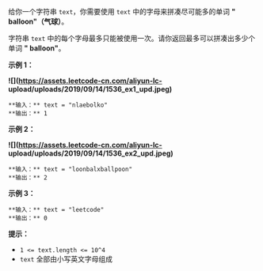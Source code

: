 给你一个字符串 `text`，你需要使用 `text` 中的字母来拼凑尽可能多的单词  **" balloon"（气球）**。

字符串 `text` 中的每个字母最多只能被使用一次。请你返回最多可以拼凑出多少个单词  **" balloon"**。



**示例 1：**

**![](https://assets.leetcode-cn.com/aliyun-lc-
upload/uploads/2019/09/14/1536_ex1_upd.jpeg)**

    
    
    **输入：** text = "nlaebolko"
    **输出：** 1
    

**示例 2：**

**![](https://assets.leetcode-cn.com/aliyun-lc-
upload/uploads/2019/09/14/1536_ex2_upd.jpeg)**

    
    
    **输入：** text = "loonbalxballpoon"
    **输出：** 2
    

**示例 3：**

    
    
    **输入：** text = "leetcode"
    **输出：** 0
    



**提示：**

  * `1 <= text.length <= 10^4`
  * `text` 全部由小写英文字母组成

